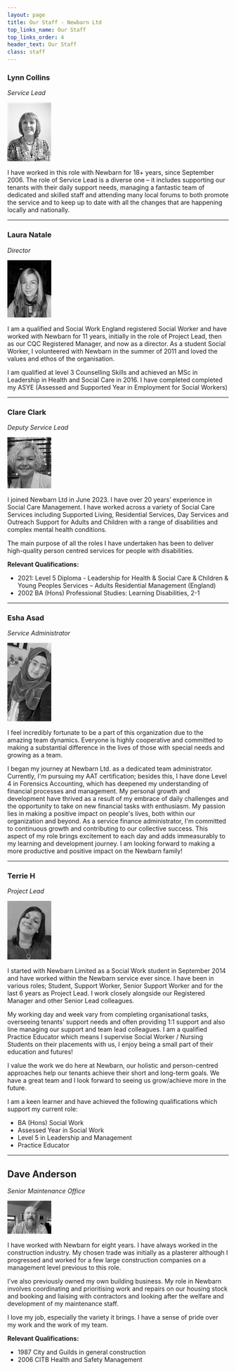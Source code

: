 ```yaml
---
layout: page
title: Our Staff - Newbarn Ltd
top_links_name: Our Staff
top_links_order: 4
header_text: Our Staff
class: staff
---
```


### **Lynn Collins**

_Service Lead_

![Photo of Lynn Collins](/img/lynn-collins.jpg)

I have worked in this role with Newbarn for 18+ years, since September 2006. The role of Service Lead is a diverse one – it includes supporting our tenants with their daily support needs, managing a fantastic team of dedicated and skilled staff and attending many local forums to both promote the service and to keep up to date with all the changes that are happening locally and nationally.

---

### **Laura Natale**

_Director_

![Photo of Laura McKee](/img/laura-mckee.jpg)

I am a qualified and Social Work England registered Social Worker and have worked with Newbarn for 11 years, initially in the role of Project Lead, then as our CQC Registered Manager, and now as a director. As a student Social Worker, I volunteered with Newbarn in the summer of 2011 and loved the values and ethos of the organisation.

I am qualified at level 3 Counselling Skills and achieved an MSc in Leadership in Health and Social Care in 2016. I have completed completed my ASYE (Assessed and Supported Year in Employment for Social Workers)

---

### **Clare Clark**

_Deputy Service Lead_

![Photo of Clare Clark](/img/clare-clark.jpg)

I joined Newbarn Ltd in June 2023. I have over 20 years’ experience in Social Care Management. I have worked across a variety of Social Care Services including Supported Living, Residential Services, Day Services and Outreach Support for Adults and Children with a range of disabilities and complex mental health conditions.

The main purpose of all the roles I have undertaken has been to deliver high-quality person centred services for people with disabilities.

**Relevant Qualifications:**

-   2021: Level 5 Diploma - Leadership for Health & Social Care & Children & Young Peoples Services – Adults Residential Management (England)
-   2002 BA (Hons) Professional Studies: Learning Disabilities, 2-1

---

### **Esha Asad**

_Service Administrator_

![Photo of Esha Asad](/img/esha-asad.jpg)

I feel incredibly fortunate to be a part of this organization due to the amazing team dynamics. Everyone is highly cooperative and committed to making a substantial difference in the lives of those with special needs and growing as a team.

I began my journey at Newbarn Ltd. as a dedicated team administrator. Currently, I'm pursuing my AAT certification; besides this, I have done Level 4 in Forensics Accounting, which has deepened my understanding of financial processes and management. My personal growth and development have thrived as a result of my embrace of daily challenges and the opportunity to take on new financial tasks with enthusiasm. My passion lies in making a positive impact on people's lives, both within our organization and beyond. As a service finance administrator, I'm committed to continuous growth and contributing to our collective success. This aspect of my role brings excitement to each day and adds immeasurably to my learning and development journey. I am looking forward to making a more productive and positive impact on the Newbarn family!

---

### **Terrie H**

_Project Lead_

![Photo of Terrie H](/img/terrie-h.jpg)

I started with Newbarn Limited as a Social Work student in September 2014 and have worked within the Newbarn service ever since. I have been in various roles; Student, Support Worker, Senior Support Worker and for the last 6 years as Project Lead. I work closely alongside our Registered Manager and other Senior Lead colleagues.

My working day and week vary from completing organisational tasks, overseeing tenants’ support needs and often providing 1:1 support and also line managing our support and team lead colleagues. I am a qualified Practice Educator which means I supervise Social Worker / Nursing Students on their placements with us, I enjoy being a small part of their education and futures!

I value the work we do here at Newbarn, our holistic and person-centred approaches help our tenants achieve their short and long-term goals. We have a great team and I look forward to seeing us grow/achieve more in the future.

I am a keen learner and have achieved the following qualifications which support my current role:

-   BA (Hons) Social Work
-   Assessed Year in Social Work
-   Level 5 in Leadership and Management
-   Practice Educator

---

## **Dave Anderson**

_Senior Maintenance Office_

![Photo of Dave Anderson](/img/dave-anderson.jpg)

I have worked with Newbarn for eight years. I have always worked in the construction industry. My chosen trade was initially as a plasterer although I progressed and worked for a few large construction companies on a management level previous to this role.

I've also previously owned my own building business. My role in Newbarn involves coordinating and prioritising work and repairs on our housing stock and booking and liaising with contractors and looking after the welfare and development of my maintenance staff.

I love my job, especially the variety it brings. I have a sense of pride over my work and the work of my team.

**Relevant Qualifications:**

- 1987 City and Guilds in general construction
- 2006 CITB Health and Safety Management
